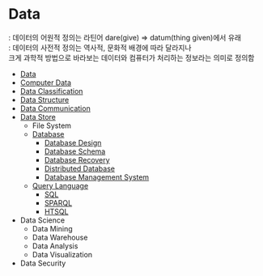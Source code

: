 # Data
: 데이터의 어원적 정의는 라틴어 dare(give) => datum(thing given)에서 유래  
: 데이터의 사전적 정의는 역사적, 문화적 배경에 따라 달라지나  
  크게 과학적 방법으로 바라보는 데이터와 컴퓨터가 처리하는 정보라는 의미로 정의함  


- [Data](./data.md)
- [Computer Data](./computer-data.md)
- [Data Classification](./data-classification.md)
- [Data Structure](./data-structure)
- [Data Communication](./data-communication.md)
- [Data Store](./data-store.md)
  - File System
  - [Database](./database)
    - [Database Design](./database-design.md)
    - [Database Schema](./database-schema.md)
    - [Database Recovery](./database-recovery.md)
    - [Distributed Database](./distributed-database.md)
    - [Database Management System](./dbms)
  - [Query Language](./query-language/)
    - [SQL](./query-language/sql/)
    - [SPARQL](./query-language/spargl.md)
    - [HTSQL](./query-language/htsql.md)
- Data Science
  - Data Mining
  - Data Warehouse
  - Data Analysis
  - Data Visualization
- Data Security